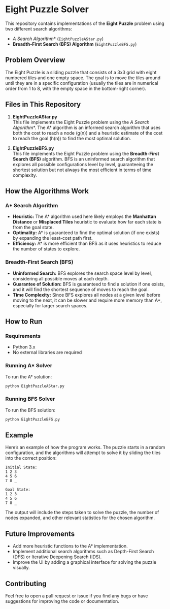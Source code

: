 # Eight Puzzle Solver

This repository contains implementations of the **Eight Puzzle** problem using two different search algorithms:

- **A* Search Algorithm** (`EightPuzzleAStar.py`)
- **Breadth-First Search (BFS) Algorithm** (`EightPuzzleBFS.py`)

## Problem Overview

The Eight Puzzle is a sliding puzzle that consists of a 3x3 grid with eight numbered tiles and one empty space. The goal is to move the tiles around until they are in a specific configuration (usually the tiles are in numerical order from 1 to 8, with the empty space in the bottom-right corner).

## Files in This Repository

1. **EightPuzzleAStar.py**  
   This file implements the Eight Puzzle problem using the **A* Search Algorithm**. The A* algorithm is an informed search algorithm that uses both the cost to reach a node (g(n)) and a heuristic estimate of the cost to reach the goal (h(n)) to find the most optimal solution.

2. **EightPuzzleBFS.py**  
   This file implements the Eight Puzzle problem using the **Breadth-First Search (BFS)** algorithm. BFS is an uninformed search algorithm that explores all possible configurations level by level, guaranteeing the shortest solution but not always the most efficient in terms of time complexity.

## How the Algorithms Work

### A* Search Algorithm
- **Heuristic:** The A* algorithm used here likely employs the **Manhattan Distance** or **Misplaced Tiles** heuristic to evaluate how far each state is from the goal state.
- **Optimality:** A* is guaranteed to find the optimal solution (if one exists) by expanding the least-cost path first.
- **Efficiency:** A* is more efficient than BFS as it uses heuristics to reduce the number of states to explore.

### Breadth-First Search (BFS)
- **Uninformed Search:** BFS explores the search space level by level, considering all possible moves at each depth.
- **Guarantee of Solution:** BFS is guaranteed to find a solution if one exists, and it will find the shortest sequence of moves to reach the goal.
- **Time Complexity:** Since BFS explores all nodes at a given level before moving to the next, it can be slower and require more memory than A*, especially for larger search spaces.

## How to Run

### Requirements
- Python 3.x
- No external libraries are required

### Running A* Solver

To run the A* solution:

```bash
python EightPuzzleAStar.py
```

### Running BFS Solver

To run the BFS solution:

```bash
python EightPuzzleBFS.py
```

## Example

Here’s an example of how the program works. The puzzle starts in a random configuration, and the algorithms will attempt to solve it by sliding the tiles into the correct position:

```
Initial State:
1 2 3
4 5 6
7 8 _

Goal State:
1 2 3
4 5 6
7 8 _
```

The output will include the steps taken to solve the puzzle, the number of nodes expanded, and other relevant statistics for the chosen algorithm.

## Future Improvements

- Add more heuristic functions to the A* implementation.
- Implement additional search algorithms such as Depth-First Search (DFS) or Iterative Deepening Search (IDS).
- Improve the UI by adding a graphical interface for solving the puzzle visually.

## Contributing

Feel free to open a pull request or issue if you find any bugs or have suggestions for improving the code or documentation.
